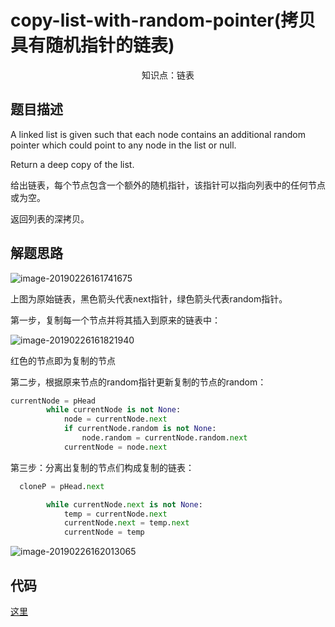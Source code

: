 # copy-list-with-random-pointer(拷贝具有随机指针的链表)

<center>知识点：链表</center>


## 题目描述

A linked list is given such that each node contains an additional random pointer which could point to any node in the list or null.

Return a deep copy of the list.


给出链表，每个节点包含一个额外的随机指针，该指针可以指向列表中的任何节点或为空。

返回列表的深拷贝。


## 解题思路

![image-20190226161741675](https://ws4.sinaimg.cn/large/006tKfTcgy1g0jwcpj055j31ho0ea0ux.jpg)

上图为原始链表，黑色箭头代表next指针，绿色箭头代表random指针。



第一步，复制每一个节点并将其插入到原来的链表中：

![image-20190226161821940](https://ws4.sinaimg.cn/large/006tKfTcgy1g0jwde8vhqj31ho0latbo.jpg)

红色的节点即为复制的节点

第二步，根据原来节点的random指针更新复制的节点的random：

```python
currentNode = pHead
        while currentNode is not None:
            node = currentNode.next
            if currentNode.random is not None:
                node.random = currentNode.random.next
            currentNode = node.next
```

第三步：分离出复制的节点们构成复制的链表：

```python
  cloneP = pHead.next

        while currentNode.next is not None:
            temp = currentNode.next
            currentNode.next = temp.next
            currentNode = temp
```

![image-20190226162013065](https://ws2.sinaimg.cn/large/006tKfTcgy1g0jwfboa5zj31ho0emq55.jpg)



## 代码

[这里](../src/thirteen/Solution.java)